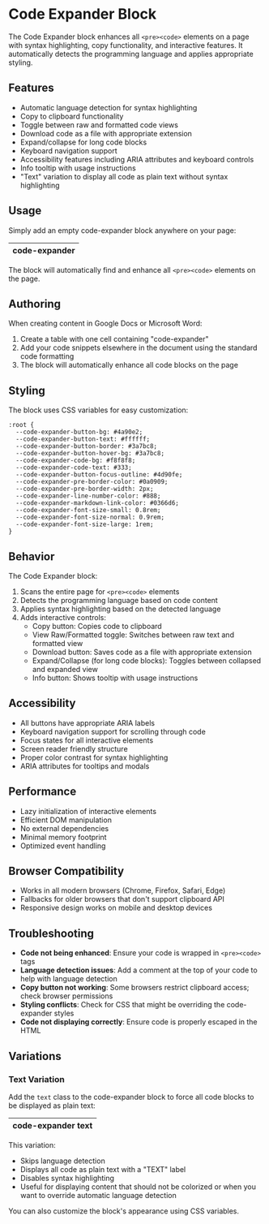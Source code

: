 # Code Expander Block

The Code Expander block enhances all `<pre><code>` elements on a page with syntax highlighting, copy functionality, and interactive features. It automatically detects the programming language and applies appropriate styling.

## Features

- Automatic language detection for syntax highlighting
- Copy to clipboard functionality
- Toggle between raw and formatted code views
- Download code as a file with appropriate extension
- Expand/collapse for long code blocks
- Keyboard navigation support
- Accessibility features including ARIA attributes and keyboard controls
- Info tooltip with usage instructions
- "Text" variation to display all code as plain text without syntax highlighting

## Usage

Simply add an empty code-expander block anywhere on your page:

| code-expander |
| ------------- |

The block will automatically find and enhance all `<pre><code>` elements on the page.

## Authoring

When creating content in Google Docs or Microsoft Word:

1. Create a table with one cell containing "code-expander"
2. Add your code snippets elsewhere in the document using the standard code formatting
3. The block will automatically enhance all code blocks on the page

## Styling

The block uses CSS variables for easy customization:

```
:root {
  --code-expander-button-bg: #4a90e2;
  --code-expander-button-text: #ffffff;
  --code-expander-button-border: #3a7bc8;
  --code-expander-button-hover-bg: #3a7bc8;
  --code-expander-code-bg: #f8f8f8;
  --code-expander-code-text: #333;
  --code-expander-button-focus-outline: #4d90fe;
  --code-expander-pre-border-color: #0a0909;
  --code-expander-pre-border-width: 2px;
  --code-expander-line-number-color: #888;
  --code-expander-markdown-link-color: #0366d6;
  --code-expander-font-size-small: 0.8rem;
  --code-expander-font-size-normal: 0.9rem;
  --code-expander-font-size-large: 1rem;
}
```

## Behavior

The Code Expander block:

1. Scans the entire page for `<pre><code>` elements
2. Detects the programming language based on code content
3. Applies syntax highlighting based on the detected language
4. Adds interactive controls:
   - Copy button: Copies code to clipboard
   - View Raw/Formatted toggle: Switches between raw text and formatted view
   - Download button: Saves code as a file with appropriate extension
   - Expand/Collapse (for long code blocks): Toggles between collapsed and expanded view
   - Info button: Shows tooltip with usage instructions

## Accessibility

- All buttons have appropriate ARIA labels
- Keyboard navigation support for scrolling through code
- Focus states for all interactive elements
- Screen reader friendly structure
- Proper color contrast for syntax highlighting
- ARIA attributes for tooltips and modals

## Performance

- Lazy initialization of interactive elements
- Efficient DOM manipulation
- No external dependencies
- Minimal memory footprint
- Optimized event handling

## Browser Compatibility

- Works in all modern browsers (Chrome, Firefox, Safari, Edge)
- Fallbacks for older browsers that don't support clipboard API
- Responsive design works on mobile and desktop devices

## Troubleshooting

- **Code not being enhanced**: Ensure your code is wrapped in `<pre><code>` tags
- **Language detection issues**: Add a comment at the top of your code to help with language detection
- **Copy button not working**: Some browsers restrict clipboard access; check browser permissions
- **Styling conflicts**: Check for CSS that might be overriding the code-expander styles
- **Code not displaying correctly**: Ensure code is properly escaped in the HTML

## Variations

### Text Variation

Add the `text` class to the code-expander block to force all code blocks to be displayed as plain text:

| code-expander text |
| ------------------ |

This variation:
- Skips language detection
- Displays all code as plain text with a "TEXT" label
- Disables syntax highlighting
- Useful for displaying content that should not be colorized or when you want to override automatic language detection

You can also customize the block's appearance using CSS variables.
